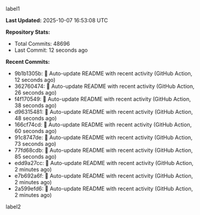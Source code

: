 
label1 
<!-- ACTIVITY_START -->
**Last Updated:** 2025-10-07 16:53:08 UTC

**Repository Stats:**
- Total Commits: 48696
- Last Commit: 12 seconds ago

**Recent Commits:**
- 9b1b1305b: 🤖 Auto-update README with recent activity (GitHub Action, 12 seconds ago)
- 362760474: 🤖 Auto-update README with recent activity (GitHub Action, 26 seconds ago)
- f4f170549: 🤖 Auto-update README with recent activity (GitHub Action, 38 seconds ago)
- d96315481: 🤖 Auto-update README with recent activity (GitHub Action, 48 seconds ago)
- 166cf74cd: 🤖 Auto-update README with recent activity (GitHub Action, 60 seconds ago)
- 91c8747de: 🤖 Auto-update README with recent activity (GitHub Action, 73 seconds ago)
- 77fd68cdb: 🤖 Auto-update README with recent activity (GitHub Action, 85 seconds ago)
- edd9a27cc: 🤖 Auto-update README with recent activity (GitHub Action, 2 minutes ago)
- e7b692a6f: 🤖 Auto-update README with recent activity (GitHub Action, 2 minutes ago)
- 2a599efd6: 🤖 Auto-update README with recent activity (GitHub Action, 2 minutes ago)
<!-- ACTIVITY_END -->

label2

